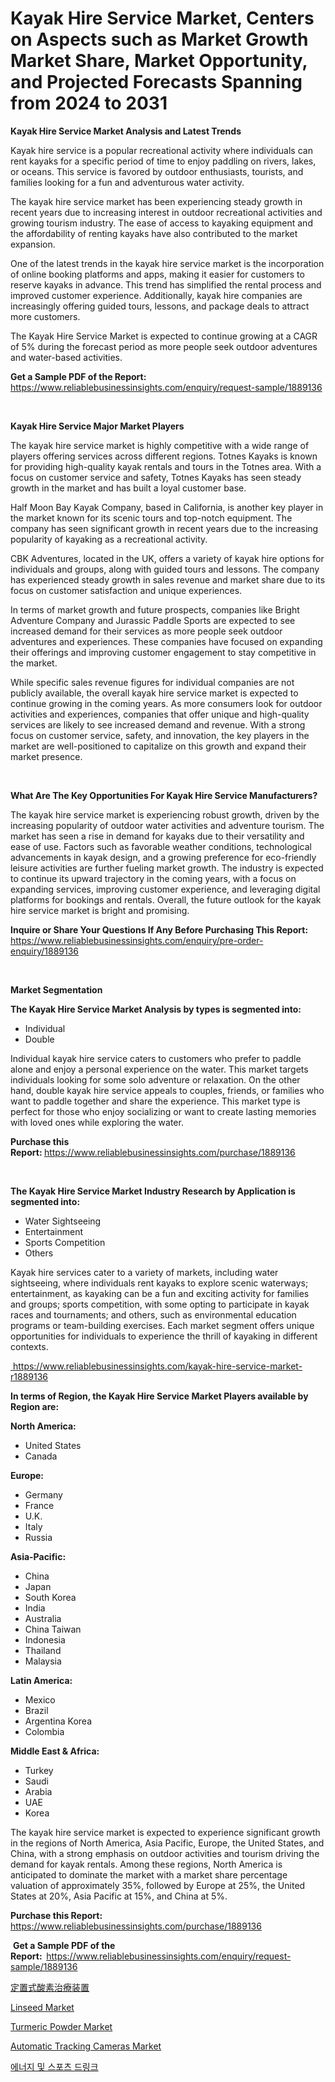 <p><h1>Kayak Hire Service Market, Centers on Aspects such as Market Growth Market Share, Market Opportunity, and Projected Forecasts Spanning from 2024 to 2031</h1></p><p><strong>Kayak Hire Service Market Analysis and Latest Trends</strong></p>
<p><p>Kayak hire service is a popular recreational activity where individuals can rent kayaks for a specific period of time to enjoy paddling on rivers, lakes, or oceans. This service is favored by outdoor enthusiasts, tourists, and families looking for a fun and adventurous water activity.</p><p>The kayak hire service market has been experiencing steady growth in recent years due to increasing interest in outdoor recreational activities and growing tourism industry. The ease of access to kayaking equipment and the affordability of renting kayaks have also contributed to the market expansion.</p><p>One of the latest trends in the kayak hire service market is the incorporation of online booking platforms and apps, making it easier for customers to reserve kayaks in advance. This trend has simplified the rental process and improved customer experience. Additionally, kayak hire companies are increasingly offering guided tours, lessons, and package deals to attract more customers.</p><p>The Kayak Hire Service Market is expected to continue growing at a CAGR of 5% during the forecast period as more people seek outdoor adventures and water-based activities.</p></p>
<p><strong>Get a Sample PDF of the Report:&nbsp;</strong> <a href="https://www.reliablebusinessinsights.com/enquiry/request-sample/1889136">https://www.reliablebusinessinsights.com/enquiry/request-sample/1889136</a></p>
<p>&nbsp;</p>
<p><strong>Kayak Hire Service Major Market Players</strong></p>
<p><p>The kayak hire service market is highly competitive with a wide range of players offering services across different regions. Totnes Kayaks is known for providing high-quality kayak rentals and tours in the Totnes area. With a focus on customer service and safety, Totnes Kayaks has seen steady growth in the market and has built a loyal customer base.</p><p>Half Moon Bay Kayak Company, based in California, is another key player in the market known for its scenic tours and top-notch equipment. The company has seen significant growth in recent years due to the increasing popularity of kayaking as a recreational activity.</p><p>CBK Adventures, located in the UK, offers a variety of kayak hire options for individuals and groups, along with guided tours and lessons. The company has experienced steady growth in sales revenue and market share due to its focus on customer satisfaction and unique experiences.</p><p>In terms of market growth and future prospects, companies like Bright Adventure Company and Jurassic Paddle Sports are expected to see increased demand for their services as more people seek outdoor adventures and experiences. These companies have focused on expanding their offerings and improving customer engagement to stay competitive in the market.</p><p>While specific sales revenue figures for individual companies are not publicly available, the overall kayak hire service market is expected to continue growing in the coming years. As more consumers look for outdoor activities and experiences, companies that offer unique and high-quality services are likely to see increased demand and revenue. With a strong focus on customer service, safety, and innovation, the key players in the market are well-positioned to capitalize on this growth and expand their market presence.</p></p>
<p>&nbsp;</p>
<p><strong>What Are The Key Opportunities For Kayak Hire Service Manufacturers?</strong></p>
<p><p>The kayak hire service market is experiencing robust growth, driven by the increasing popularity of outdoor water activities and adventure tourism. The market has seen a rise in demand for kayaks due to their versatility and ease of use. Factors such as favorable weather conditions, technological advancements in kayak design, and a growing preference for eco-friendly leisure activities are further fueling market growth. The industry is expected to continue its upward trajectory in the coming years, with a focus on expanding services, improving customer experience, and leveraging digital platforms for bookings and rentals. Overall, the future outlook for the kayak hire service market is bright and promising.</p></p>
<p><strong>Inquire or Share Your Questions If Any Before Purchasing This Report:</strong> <a href="https://www.reliablebusinessinsights.com/enquiry/pre-order-enquiry/1889136">https://www.reliablebusinessinsights.com/enquiry/pre-order-enquiry/1889136</a></p>
<p>&nbsp;</p>
<p><strong>Market Segmentation</strong></p>
<p><strong>The Kayak Hire Service Market Analysis by types is segmented into:</strong></p>
<p><ul><li>Individual</li><li>Double</li></ul></p>
<p><p>Individual kayak hire service caters to customers who prefer to paddle alone and enjoy a personal experience on the water. This market targets individuals looking for some solo adventure or relaxation. On the other hand, double kayak hire service appeals to couples, friends, or families who want to paddle together and share the experience. This market type is perfect for those who enjoy socializing or want to create lasting memories with loved ones while exploring the water.</p></p>
<p><strong>Purchase this Report:&nbsp;</strong><a href="https://www.reliablebusinessinsights.com/purchase/1889136">https://www.reliablebusinessinsights.com/purchase/1889136</a></p>
<p>&nbsp;</p>
<p><strong>The Kayak Hire Service Market Industry Research by Application is segmented into:</strong></p>
<p><ul><li>Water Sightseeing</li><li>Entertainment</li><li>Sports Competition</li><li>Others</li></ul></p>
<p><p>Kayak hire services cater to a variety of markets, including water sightseeing, where individuals rent kayaks to explore scenic waterways; entertainment, as kayaking can be a fun and exciting activity for families and groups; sports competition, with some opting to participate in kayak races and tournaments; and others, such as environmental education programs or team-building exercises. Each market segment offers unique opportunities for individuals to experience the thrill of kayaking in different contexts.</p></p>
<p><a href="https://www.reliablebusinessinsights.com/kayak-hire-service-market-r1889136">&nbsp;https://www.reliablebusinessinsights.com/kayak-hire-service-market-r1889136</a></p>
<p><strong>In terms of Region, the Kayak Hire Service Market Players available by Region are:</strong></p>
<p>
    <p> <strong> North America: </strong>
        <ul>
            <li>United States</li>
            <li>Canada</li>
        </ul>
        </p> 
    <p> <strong> Europe: </strong>
        <ul>
            <li>Germany</li>
            <li>France</li>
            <li>U.K.</li>
            <li>Italy</li>
            <li>Russia</li>
        </ul>
        </p> 
    <p> <strong> Asia-Pacific: </strong>
        <ul>
            <li>China</li>
            <li>Japan</li>
            <li>South Korea</li>
            <li>India</li>
            <li>Australia</li>
            <li>China Taiwan</li>
            <li>Indonesia</li>
            <li>Thailand</li>
            <li>Malaysia</li>
        </ul>
        </p> 
    <p> <strong> Latin America: </strong>
        <ul>
            <li>Mexico</li>
            <li>Brazil</li>
            <li>Argentina Korea</li>
            <li>Colombia</li>
        </ul>
        </p> 
    <p> <strong> Middle East & Africa: </strong>
        <ul>
            <li>Turkey</li>
            <li>Saudi</li>
            <li>Arabia</li>
            <li>UAE</li>
            <li>Korea</li>
        </ul>
    </p>
    </p>
<p><p>The kayak hire service market is expected to experience significant growth in the regions of North America, Asia Pacific, Europe, the United States, and China, with a strong emphasis on outdoor activities and tourism driving the demand for kayak rentals. Among these regions, North America is anticipated to dominate the market with a market share percentage valuation of approximately 35%, followed by Europe at 25%, the United States at 20%, Asia Pacific at 15%, and China at 5%.</p></p>
<p><strong>Purchase this Report: </strong><a href="https://www.reliablebusinessinsights.com/purchase/1889136">https://www.reliablebusinessinsights.com/purchase/1889136</a></p>
<p>&nbsp;<strong>Get a Sample PDF of the Report:&nbsp;&nbsp;</strong><a href="https://www.reliablebusinessinsights.com/enquiry/request-sample/1889136">https://www.reliablebusinessinsights.com/enquiry/request-sample/1889136</a></p>
<p><strong></strong></p>
<p><p><a href="https://github.com/mm14022023/Market-Research-Report-List-1/blob/main/5599510115334.md">定置式酸素治療装置</a></p><p><a href="https://issuu.com/reportprime-2/docs/linseed-market-size-2030.pptx">Linseed Market</a></p><p><a href="https://issuu.com/reportprime-2/docs/turmeric-powder-market-size-2030.pptx">Turmeric Powder Market</a></p><p><a href="https://github.com/DarrenSipes1990/Market-Research-Report-List-1/blob/main/automatic-tracking-cameras-market.md">Automatic Tracking Cameras Market</a></p><p><a href="https://github.com/solomonbode85/Market-Research-Report-List-1/blob/main/1197648124849.md">에너지 및 스포츠 드링크</a></p></p>